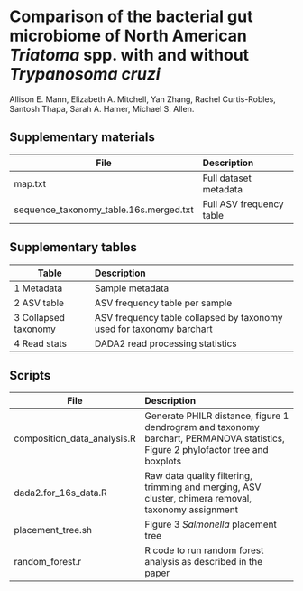 # Comparison of the bacterial gut microbiome of North American *Triatoma* spp. with and without *Trypanosoma cruzi*

Allison E. Mann, Elizabeth A. Mitchell, Yan Zhang, Rachel Curtis-Robles, Santosh Thapa, Sarah A. Hamer, Michael S. Allen.

## Supplementary materials
| File        | Description           |
| ------------- |:-------------|
| map.txt | Full dataset metadata |
| sequence_taxonomy_table.16s.merged.txt | Full ASV frequency table |

## Supplementary tables
| Table        | Description           |
| ------------- |:-------------|
| 1 Metadata | Sample metadata |
| 2 ASV table | ASV frequency table per sample |
| 3 Collapsed taxonomy | ASV frequency table collapsed by taxonomy used for taxonomy barchart |
| 4 Read stats | DADA2 read processing statistics |

## Scripts

| File        | Description           |
| ------------- |:-------------|
| composition_data_analysis.R | Generate PHILR distance, figure 1 dendrogram and taxonomy barchart, PERMANOVA statistics, Figure 2 phylofactor tree and boxplots | 
| dada2.for_16s_data.R | Raw data quality filtering, trimming and merging, ASV cluster, chimera removal, taxonomy assignment |
| placement_tree.sh | Figure 3 *Salmonella* placement tree |
| random_forest.r | R code to run random forest analysis as described in the paper |

